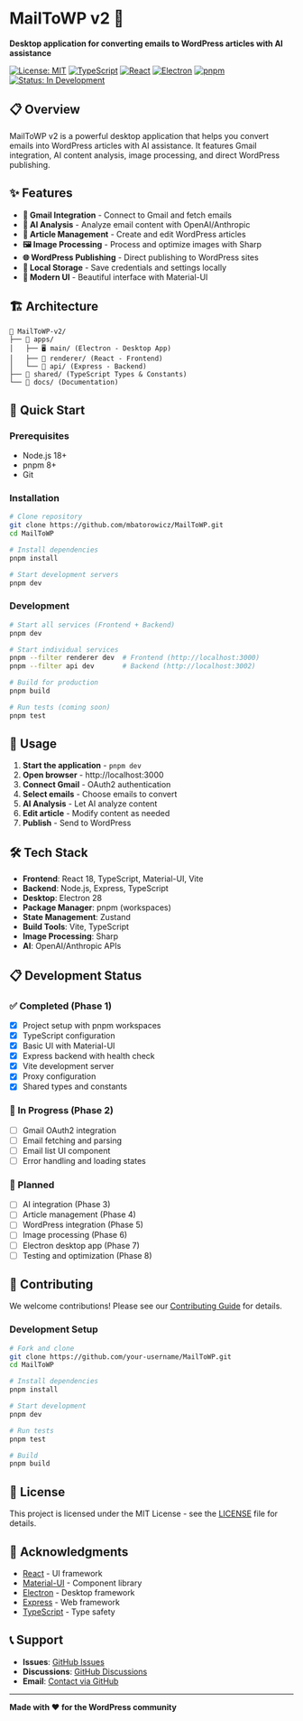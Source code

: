 # MailToWP v2 🚀

**Desktop application for converting emails to WordPress articles with AI assistance**

[![License: MIT](https://img.shields.io/badge/License-MIT-yellow.svg)](https://opensource.org/licenses/MIT)
[![TypeScript](https://img.shields.io/badge/TypeScript-5.3.3-blue.svg)](https://www.typescriptlang.org/)
[![React](https://img.shields.io/badge/React-18.2.0-blue.svg)](https://reactjs.org/)
[![Electron](https://img.shields.io/badge/Electron-28.3.3-green.svg)](https://www.electronjs.org/)
[![pnpm](https://img.shields.io/badge/pnpm-workspace-orange.svg)](https://pnpm.io/)
[![Status: In Development](https://img.shields.io/badge/Status-In%20Development-orange.svg)](https://github.com/mbatorowicz/MailToWP)

## 📋 Overview

MailToWP v2 is a powerful desktop application that helps you convert emails into WordPress articles with AI assistance. It features Gmail integration, AI content analysis, image processing, and direct WordPress publishing.

## ✨ Features

- **📧 Gmail Integration** - Connect to Gmail and fetch emails
- **🤖 AI Analysis** - Analyze email content with OpenAI/Anthropic
- **📝 Article Management** - Create and edit WordPress articles
- **🖼️ Image Processing** - Process and optimize images with Sharp
- **🌐 WordPress Publishing** - Direct publishing to WordPress sites
- **💾 Local Storage** - Save credentials and settings locally
- **🎨 Modern UI** - Beautiful interface with Material-UI

## 🏗️ Architecture

```
📁 MailToWP-v2/
├── 📁 apps/
│   ├── 🖥️ main/ (Electron - Desktop App)
│   ├── 🎨 renderer/ (React - Frontend)
│   └── 🔌 api/ (Express - Backend)
├── 📁 shared/ (TypeScript Types & Constants)
└── 📁 docs/ (Documentation)
```

## 🚀 Quick Start

### Prerequisites
- Node.js 18+ 
- pnpm 8+
- Git

### Installation

```bash
# Clone repository
git clone https://github.com/mbatorowicz/MailToWP.git
cd MailToWP

# Install dependencies
pnpm install

# Start development servers
pnpm dev
```

### Development

```bash
# Start all services (Frontend + Backend)
pnpm dev

# Start individual services
pnpm --filter renderer dev  # Frontend (http://localhost:3000)
pnpm --filter api dev       # Backend (http://localhost:3002)

# Build for production
pnpm build

# Run tests (coming soon)
pnpm test
```

## 📱 Usage

1. **Start the application** - `pnpm dev`
2. **Open browser** - http://localhost:3000
3. **Connect Gmail** - OAuth2 authentication
4. **Select emails** - Choose emails to convert
5. **AI Analysis** - Let AI analyze content
6. **Edit article** - Modify content as needed
7. **Publish** - Send to WordPress

## 🛠️ Tech Stack

- **Frontend**: React 18, TypeScript, Material-UI, Vite
- **Backend**: Node.js, Express, TypeScript
- **Desktop**: Electron 28
- **Package Manager**: pnpm (workspaces)
- **State Management**: Zustand
- **Build Tools**: Vite, TypeScript
- **Image Processing**: Sharp
- **AI**: OpenAI/Anthropic APIs

## 📋 Development Status

### ✅ Completed (Phase 1)
- [x] Project setup with pnpm workspaces
- [x] TypeScript configuration
- [x] Basic UI with Material-UI
- [x] Express backend with health check
- [x] Vite development server
- [x] Proxy configuration
- [x] Shared types and constants

### 🚧 In Progress (Phase 2)
- [ ] Gmail OAuth2 integration
- [ ] Email fetching and parsing
- [ ] Email list UI component
- [ ] Error handling and loading states

### 📅 Planned
- [ ] AI integration (Phase 3)
- [ ] Article management (Phase 4)
- [ ] WordPress integration (Phase 5)
- [ ] Image processing (Phase 6)
- [ ] Electron desktop app (Phase 7)
- [ ] Testing and optimization (Phase 8)

## 🤝 Contributing

We welcome contributions! Please see our [Contributing Guide](CONTRIBUTING.md) for details.

### Development Setup

```bash
# Fork and clone
git clone https://github.com/your-username/MailToWP.git
cd MailToWP

# Install dependencies
pnpm install

# Start development
pnpm dev

# Run tests
pnpm test

# Build
pnpm build
```

## 📄 License

This project is licensed under the MIT License - see the [LICENSE](LICENSE) file for details.

## 🙏 Acknowledgments

- [React](https://reactjs.org/) - UI framework
- [Material-UI](https://mui.com/) - Component library
- [Electron](https://www.electronjs.org/) - Desktop framework
- [Express](https://expressjs.com/) - Web framework
- [TypeScript](https://www.typescriptlang.org/) - Type safety

## 📞 Support

- **Issues**: [GitHub Issues](https://github.com/mbatorowicz/MailToWP/issues)
- **Discussions**: [GitHub Discussions](https://github.com/mbatorowicz/MailToWP/discussions)
- **Email**: [Contact via GitHub](https://github.com/mbatorowicz)

---

**Made with ❤️ for the WordPress community** 